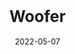---
date: '2022-05-07'
title: 'Woofer'
cover: './demo.png'
github: 'https://github.com/spencerlepine/woofer'
external: 'https://youtu.be/aiJhCoZRc78'
description: 'Dating app for pets - a full stack MERN project. Complete with CI/CD pipeline w/ Jest, GitHub Actions, Docker Hub, and AWS EC2.'
tech:
  - React
  - Express
  - Node.js
  - MongoDB
  - Docker
  - EC2
  - GitHub Actions
  - Jest
  - Testing Library
  - Firebase
  - Bulma
  - Socket.io
showInProjects: false
slug: /portfolio/woofer
---